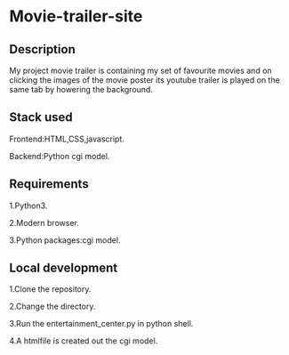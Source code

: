 # Movie-trailer-site

## Description

My project movie trailer is containing my set of favourite movies and on clicking the images of the movie poster its youtube trailer is played on the same tab by howering the background.

## Stack used

Frontend:HTML,CSS,javascript.

Backend:Python cgi model.


## Requirements

 1.Python3.
 
 2.Modern browser.
 
 3.Python packages:cgi model.
 
## Local development

1.Clone the repository. 

2.Change the directory. 

3.Run the entertainment_center.py in python shell.

4.A htmlfile is created out the cgi model.
 
 


